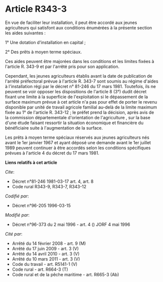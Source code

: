 # Article R343-3

En vue de faciliter leur installation, il peut être accordé aux jeunes agriculteurs qui satisfont aux conditions énumérées à
la présente section les aides suivantes :

1° Une dotation d'installation en capital ;

2° Des prêts à moyen terme spéciaux.

Ces aides peuvent être majorées dans les conditions et les limites fixées à l'article R. 343-9 et par l'arrêté pris pour son
application.

Cependant, les jeunes agriculteurs établis avant la date de publication de l'arrêté préfectoral prévue à l'article R. 343-7
sont soumis au régime d'aides à l'installation régi par le décret n° 81-246 du 17 mars 1981. Toutefois, ils ne peuvent se
voir opposer les dispositions de l'article 8 (3°) dudit décret fixant une limite à la superficie de l'exploitation si le
dépassement de la surface maximum prévue à cet article n'a pas pour effet de porter le revenu disponible par unité de travail
agricole familial au-delà de la limite maximum fixée au 1° de l'article R. 343-12 ; le préfet prend la décision, après avis
de la commission départementale d'orientation de l'agriculture , sur la base d'une étude faisant ressortir la situation
économique et financière du bénéficiaire suite à l'augmentation de la surface.

Les prêts à moyen terme spéciaux réservés aux jeunes agriculteurs nés avant le 1er janvier 1967 et ayant déposé une demande
avant le 1er juillet 1989 peuvent continuer à être accordés selon les conditions spécifiques prévues à l'article 4 du décret
du 17 mars 1981.

**Liens relatifs à cet article**

_Cite_:

  - Décret n°81-246 1981-03-17 art. 4, art. 8
  - Code rural R343-9, R343-7, R343-12

_Codifié par_:

  - Décret n°96-205 1996-03-15

_Modifié par_:

  - Décret n°96-373 du 2 mai 1996 - art. 4 () JORF 4 mai 1996

_Cité par_:

  - Arrêté du 14 février 2008 - art. 9 (M)
  - Arrêté du 17 juin 2009 - art. 3 (V)
  - Arrêté du 14 avril 2010 - art. 3 (V)
  - Arrêté du 10 mars 2011 - art. 3 (V)
  - Code du travail - art. R5141-1 (V)
  - Code rural - art. R664-3 (T)
  - Code rural et de la pêche maritime - art. R665-3 (Ab)
